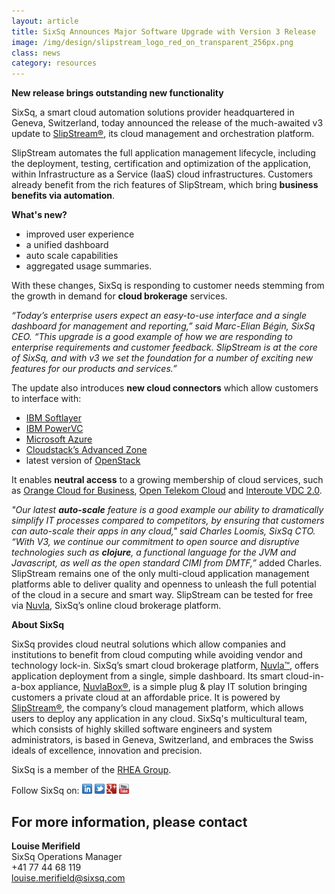 ```yaml
---
layout: article
title: SixSq Announces Major Software Upgrade with Version 3 Release
image: /img/design/slipstream_logo_red_on_transparent_256px.png 
class: news
category: resources
---
```


**New release brings outstanding new functionality**

SixSq, a smart cloud automation solutions provider headquartered in Geneva, Switzerland, today announced the release of the much-awaited v3 update to [SlipStream®](http://sixsq.com/products/slipstream/), its cloud management and orchestration platform. 

SlipStream automates the full application management lifecycle, including the deployment, testing, certification and optimization of the application, within Infrastructure as a Service (IaaS) cloud infrastructures.  Customers already benefit from the rich features of SlipStream, which bring **business benefits via automation**.

**What's new?**

- improved user experience
- a unified dashboard
- auto scale capabilities
- aggregated usage summaries. 

With these changes, SixSq is responding to customer needs stemming from the growth in demand for **cloud brokerage** services.

*“Today’s enterprise users expect an easy-to-use interface and a single dashboard for management and reporting,” said Marc-Elian Bégin, SixSq CEO. “This upgrade is a good example of how we are responding to enterprise requirements and customer feedback. SlipStream is at the core of SixSq, and with v3 we set the foundation for a number of exciting new features for our products and services.”*
 
The update also introduces **new cloud connectors** which allow customers to interface with:

 - [IBM Softlayer](http://www.softlayer.com)
 - [IBM PowerVC](http://www-03.ibm.com/systems/power/software/virtualization-management/) 
 - [Microsoft Azure](https://azure.microsoft.com/en-us/)
 - [Cloudstack’s Advanced Zone](https://cloudstack.apache.org) 
 - latest version of [OpenStack](https://www.openstack.org)
 
It enables **neutral access** to a growing membership of cloud services, such as [Orange Cloud for Business](http://www.orange-business.com/en/cloud-computing), [Open Telekom Cloud](https://www.t-systems.com/de/en/solutions/cloud/solutions/open-telekom-cloud/public-cloud-for-business-customers-247826) and [Interoute VDC 2.0](https://cloudstore.interoute.com/TryInterouteVDCFREE).
 
*"Our latest **auto-scale** feature is a good example our ability to dramatically simplify IT processes compared to competitors, by ensuring that customers can auto-scale their apps in any cloud," said Charles Loomis, SixSq CTO. “With V3, we continue our commitment to open source and disruptive technologies such as **clojure**, a functional language for the JVM and Javascript, as well as the open standard CIMI from DMTF,”* added Charles.  SlipStream remains one of the only multi-cloud application management platforms able to deliver quality and openness to unleash the full potential of the cloud in a secure and smart way.
SlipStream can be tested for free via [Nuvla](http://sixsq.com/services/nuvla/), SixSq’s online cloud brokerage platform.


**About SixSq**

SixSq provides cloud neutral solutions which allow companies and institutions to benefit from cloud computing while avoiding vendor and technology lock-in. SixSq’s smart cloud brokerage platform, [Nuvla™](http://sixsq.com/services/nuvla/), offers application deployment from a single, simple dashboard. Its smart cloud-in-a-box appliance, [NuvlaBox®](http://sixsq.com/products/nuvlabox/), is a simple plug & play IT solution bringing customers a private cloud at an affordable price. It is powered by [SlipStream®](http://sixsq.com/products/slipstream/), the company’s cloud management platform, which allows users to deploy any application in any cloud. SixSq's multicultural team, which consists of highly skilled software engineers and system administrators, is based in Geneva, Switzerland, and embraces the Swiss ideals of excellence, innovation and precision. 

SixSq is a member of the [RHEA Group](http://www.rheagroup.com).



Follow SixSq on:
<a href="http://linkedin.com/company/sixsq"><img src="/img/design/linkedin_small.png" alt="LinkedIn" width="16" /></a> <a href="http://twitter.com/@sixsq"><img src="/img/design/twitter_small.png" alt="Twitter" width="16" /></a> <a href="http://plus.google.com/+sixsq"><img src="/img/design/google_plus_small.png" alt="Google+" width="16" /></a> <a href="https://www.youtube.com/channel/UCGYw3n7c-QsDtsVH32By1-g"><img src="/img/design/youtube_small.png" alt="Youtube" width="16"/></a>

For more information, please contact
----

**Louise Merifield**  
SixSq Operations Manager  
+41 77 44 68 119  
[louise.merifield@sixsq.com](mailto:louise.merifield@sixsq.com)

